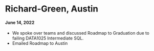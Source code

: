 # Richard-Green, Austin

#### June 14, 2022

* We spoke over teams and discussed Roadmap to Graduation due to failing DATA1025 Intermediate SQL.  
* Emailed Roadmap to Austin

